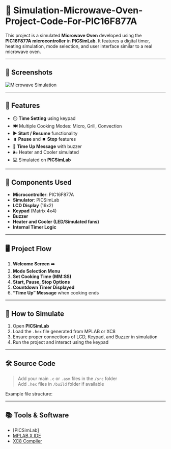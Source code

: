# 🧪 Simulation-Microwave-Oven-Project-Code-For-PIC16F877A

This project is a simulated **Microwave Oven** developed using the **PIC16F877A microcontroller** in **PICSimLab**. It features a digital timer, heating simulation, mode selection, and user interface similar to a real microwave oven.

---

## 📸 Screenshots

![Microwave Simulation](![prototype](https://github.com/user-attachments/assets/c9c71ae5-a671-42a4-8cc5-3dbac33341fa))

---

## 🔧 Features

- ⏲️ **Time Setting** using keypad
- 🍽️ Multiple Cooking Modes: Micro, Grill, Convection
- ▶️ **Start / Resume** functionality
- ⏸️ **Pause** and ⏹️ **Stop** features
- 🔔 **Time Up Message** with buzzer
- 🌬️ Heater and Cooler simulated
- 💻 Simulated on **PICSimLab**

---

## 🧠 Components Used

- **Microcontroller**: PIC16F877A  
- **Simulator**: PICSimLab  
- **LCD Display** (16x2)  
- **Keypad** (Matrix 4x4)  
- **Buzzer**
- **Heater and Cooler (LED/Simulated fans)**  
- **Internal Timer Logic**

---

## 🖥️ Project Flow

1. **Welcome Screen** ➡️
2. **Mode Selection Menu**  
3. **Set Cooking Time (MM:SS)**  
4. **Start, Pause, Stop Options**  
5. **Countdown Timer Displayed**  
6. **“Time Up” Message** when cooking ends  

---

## 🚀 How to Simulate

1. Open **PICSimLab**  
2. Load the `.hex` file generated from MPLAB or XC8  
3. Ensure proper connections of LCD, Keypad, and Buzzer in simulation  
4. Run the project and interact using the keypad

---

## 🛠️ Source Code

> Add your main `.c` or `.asm` files in the `/src` folder  
> Add `.hex` files in `/build` folder if available

Example file structure:

---

## 📚 Tools & Software

- [PICSimLab]
- [MPLAB X IDE](https://www.microchip.com/en-us/tools-resources/develop/mplab-x-ide)
- [XC8 Compiler](https://www.microchip.com/en-us/tools-resources/develop/mplab-xc-compilers)
